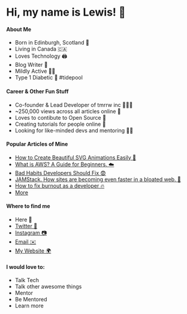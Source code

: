 # Hi, my name is Lewis! 👋

<!--
**elebumm/elebumm** is a ✨ _special_ ✨ repository because its `README.md` (this file) appears on your GitHub profile.
-->

#### About Me

- Born in Edinburgh, Scotland 🏴󠁧󠁢󠁳󠁣󠁴󠁿
- Living in Canada 🇨🇦
- Loves Technology 🖨
- Blog Writer 📝
- Mildly Active 🏃‍♂️
- Type 1 Diabetic 💉 #tidepool

#### Career & Other Fun Stuff

- Co-founder & Lead Developer of tmrrw inc 💼👨‍💻
- ~250,000 views across all articles online 👀
- Loves to contibute to Open Source 🔧
- Creating tutorials for people online 🧠
- Looking for like-minded devs and mentoring 👨‍🏫

#### Popular Articles of Mine

- [How to Create Beautiful SVG Animations Easily 🙏](https://medium.com/@LewisMenelaws/how-to-create-beautiful-svg-animations-easily-610eb2690ac3)
- [What is AWS? A Guide for Beginners. ☁️](https://dev.to/lewismenelaws/what-is-aws-a-guide-for-beginners-p4l)
- [Bad Habits Developers Should Fix 😨](https://dev.to/lewismenelaws/bad-habits-developers-should-fix-53n9)
- [JAMStack. How sites are becoming even faster in a bloated web. 🥞](https://dev.to/lewismenelaws/jamstack-how-sites-are-becoming-even-faster-in-a-bloated-web-fig)
- [How to fix burnout as a developer 🔥](https://dev.to/lewismenelaws/how-to-fix-burnout-as-a-developer--4opl)
- [More](https://lewismenelaws.com)

#### Where to find me

- Here 👋
- [Twitter 🦜](https://twitter.com/LewisMenelaws)
- [Instagram 📷](https://instagram.com/lewismenelaws)
- [Email ✉️](mailto:hi@lewismenelaws.com)
- [My Website 🌍](https://lewismenelaws.com)

#### I would love to:

- Talk Tech 
- Talk other awesome things
- Mentor
- Be Mentored
- Learn more
